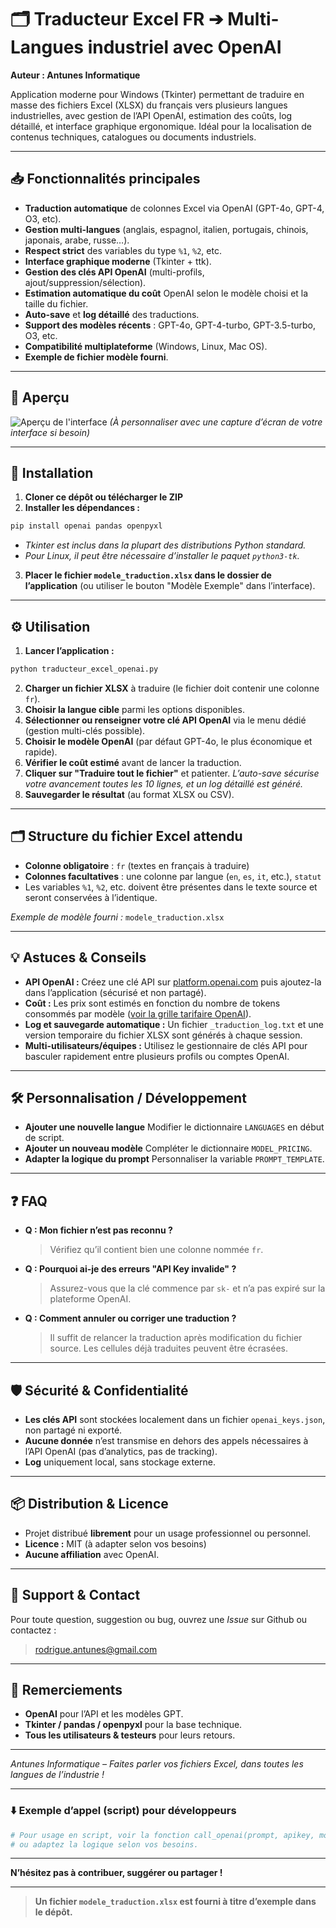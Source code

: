 # 🗂️ Traducteur Excel FR ➔ Multi-Langues industriel avec OpenAI

**Auteur : Antunes Informatique**

Application moderne pour Windows (Tkinter) permettant de traduire en masse des fichiers Excel (XLSX) du français vers plusieurs langues industrielles, avec gestion de l’API OpenAI, estimation des coûts, log détaillé, et interface graphique ergonomique.
Idéal pour la localisation de contenus techniques, catalogues ou documents industriels.

---

## 📥 Fonctionnalités principales

* **Traduction automatique** de colonnes Excel via OpenAI (GPT-4o, GPT-4, O3, etc).
* **Gestion multi-langues** (anglais, espagnol, italien, portugais, chinois, japonais, arabe, russe…).
* **Respect strict** des variables du type `%1`, `%2`, etc.
* **Interface graphique moderne** (Tkinter + ttk).
* **Gestion des clés API OpenAI** (multi-profils, ajout/suppression/sélection).
* **Estimation automatique du coût** OpenAI selon le modèle choisi et la taille du fichier.
* **Auto-save** et **log détaillé** des traductions.
* **Support des modèles récents** : GPT-4o, GPT-4-turbo, GPT-3.5-turbo, O3, etc.
* **Compatibilité multiplateforme** (Windows, Linux, Mac OS).
* **Exemple de fichier modèle fourni**.

---

## 📸 Aperçu

![Aperçu de l'interface](doc/preview.png)
*(À personnaliser avec une capture d’écran de votre interface si besoin)*

---

## 🚀 Installation

1. **Cloner ce dépôt ou télécharger le ZIP**
2. **Installer les dépendances :**

```bash
pip install openai pandas openpyxl
```

* *Tkinter est inclus dans la plupart des distributions Python standard.*
* *Pour Linux, il peut être nécessaire d’installer le paquet `python3-tk`.*

3. **Placer le fichier `modele_traduction.xlsx` dans le dossier de l’application** (ou utiliser le bouton "Modèle Exemple" dans l’interface).

---

## ⚙️ Utilisation

1. **Lancer l’application :**

```bash
python traducteur_excel_openai.py
```

2. **Charger un fichier XLSX** à traduire (le fichier doit contenir une colonne `fr`).
3. **Choisir la langue cible** parmi les options disponibles.
4. **Sélectionner ou renseigner votre clé API OpenAI** via le menu dédié (gestion multi-clés possible).
5. **Choisir le modèle OpenAI** (par défaut GPT-4o, le plus économique et rapide).
6. **Vérifier le coût estimé** avant de lancer la traduction.
7. **Cliquer sur "Traduire tout le fichier"** et patienter.
   *L’auto-save sécurise votre avancement toutes les 10 lignes, et un log détaillé est généré.*
8. **Sauvegarder le résultat** (au format XLSX ou CSV).

---

## 🗂️ Structure du fichier Excel attendu

* **Colonne obligatoire** : `fr` (textes en français à traduire)
* **Colonnes facultatives** : une colonne par langue (`en`, `es`, `it`, etc.), `statut`
* Les variables `%1`, `%2`, etc. doivent être présentes dans le texte source et seront conservées à l’identique.

*Exemple de modèle fourni :* `modele_traduction.xlsx`

---

## 💡 Astuces & Conseils

* **API OpenAI :**
  Créez une clé API sur [platform.openai.com](https://platform.openai.com/api-keys) puis ajoutez-la dans l’application (sécurisé et non partagé).
* **Coût :**
  Les prix sont estimés en fonction du nombre de tokens consommés par modèle ([voir la grille tarifaire OpenAI](https://openai.com/pricing)).
* **Log et sauvegarde automatique :**
  Un fichier `_traduction_log.txt` et une version temporaire du fichier XLSX sont générés à chaque session.
* **Multi-utilisateurs/équipes :**
  Utilisez le gestionnaire de clés API pour basculer rapidement entre plusieurs profils ou comptes OpenAI.

---

## 🛠️ Personnalisation / Développement

* **Ajouter une nouvelle langue**
  Modifier le dictionnaire `LANGUAGES` en début de script.
* **Ajouter un nouveau modèle**
  Compléter le dictionnaire `MODEL_PRICING`.
* **Adapter la logique du prompt**
  Personnaliser la variable `PROMPT_TEMPLATE`.

---

## ❓ FAQ

* **Q : Mon fichier n’est pas reconnu ?**

  > Vérifiez qu’il contient bien une colonne nommée `fr`.
* **Q : Pourquoi ai-je des erreurs "API Key invalide" ?**

  > Assurez-vous que la clé commence par `sk-` et n’a pas expiré sur la plateforme OpenAI.
* **Q : Comment annuler ou corriger une traduction ?**

  > Il suffit de relancer la traduction après modification du fichier source. Les cellules déjà traduites peuvent être écrasées.

---

## 🛡️ Sécurité & Confidentialité

* **Les clés API** sont stockées localement dans un fichier `openai_keys.json`, non partagé ni exporté.
* **Aucune donnée** n’est transmise en dehors des appels nécessaires à l’API OpenAI (pas d’analytics, pas de tracking).
* **Log** uniquement local, sans stockage externe.

---

## 📦 Distribution & Licence

* Projet distribué **librement** pour un usage professionnel ou personnel.
* **Licence :** MIT (à adapter selon vos besoins)
* **Aucune affiliation** avec OpenAI.

---

## 📧 Support & Contact

Pour toute question, suggestion ou bug, ouvrez une *Issue* sur Github ou contactez :

> [rodrigue.antunes@gmail.com](mailto:rodrigue.antunes@gmail.com)

---

## 👏 Remerciements

* **OpenAI** pour l’API et les modèles GPT.
* **Tkinter / pandas / openpyxl** pour la base technique.
* **Tous les utilisateurs & testeurs** pour leurs retours.

---

*Antunes Informatique – Faites parler vos fichiers Excel, dans toutes les langues de l’industrie !*

---

### ⬇️ Exemple d’appel (script) pour développeurs

```python
# Pour usage en script, voir la fonction call_openai(prompt, apikey, model)
# ou adaptez la logique selon vos besoins.
```

---

**N’hésitez pas à contribuer, suggérer ou partager !**

---

> **Un fichier `modele_traduction.xlsx` est fourni à titre d’exemple dans le dépôt.**

